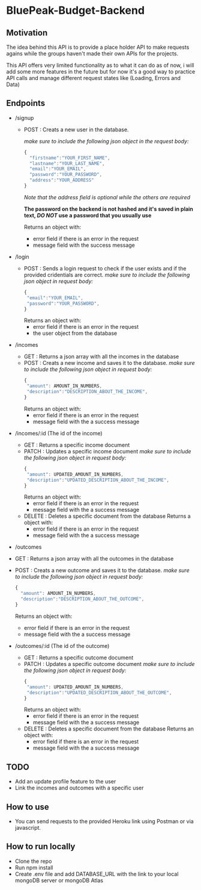 # BluePeak-Budget-Backend

## Motivation

The idea behind this API is to provide a place holder API to make requests agains while the groups haven't made their own APIs for the projects.

This API offers very limited functionality as to what it can do as of now, i will add some more features in the future but for now it's a good way to practice API calls and manage different request states like (Loading, Errors and Data)

## Endpoints

- /signup

  - POST : Creats a new user in the database.

    _make sure to include the following json object in the request body:_

    ```javascript
    {
      "firstname":"YOUR_FIRST_NAME",
      "lastname":"YOUR_LAST_NAME",
      "email":"YOUR_EMAIL",
      "password":"YOUR_PASSWORD",
      "address":"YOUR_ADDRESS"
    }
    ```

    _Note that the address field is optional while the others are required_

    **The password on the backend is not hashed and it's saved in plain text, _DO NOT_ use a password that you usually use**

    Returns an object with:

    - error field if there is an error in the request
    - message field with the success message

- /login
  - POST : Sends a login request to check if the user exists and if the provided cridentials are correct.
    _make sure to include the following json object in request body:_
    ```javascript
    {
     "email":"YOUR_EMAIL",
     "password":"YOUR_PASSWORD",
    }
    ```
    Returns an object with:
    - error field if there is an error in the request
    - the user object from the database
- /incomes
  - GET : Returns a json array with all the incomes in the database
  - POST : Creats a new income and saves it to the database.
    _make sure to include the following json object in request body:_
    ```javascript
    {
     "amount": AMOUNT_IN_NUMBERS,
     "description":"DESCRIPTION_ABOUT_THE_INCOME",
    }
    ```
    Returns an object with:
    - error field if there is an error in the request
    - message field with the a success message
- /incomes/:id (The id of the income)

  - GET : Returns a specific income document
  - PATCH : Updates a specific income document
    _make sure to include the following json object in request body:_
    ```javascript
    {
     "amount": UPDATED_AMOUNT_IN_NUMBERS,
     "description":"UPDATED_DESCRIPTION_ABOUT_THE_INCOME",
    }
    ```
    Returns an object with:
    - error field if there is an error in the request
    - message field with the a success message
  - DELETE : Deletes a specific document from the database
    Returns a object with:
    - error field if there is an error in the request
    - message field with the a success message

- /outcomes
- GET : Returns a json array with all the outcomes in the database
- POST : Creats a new outcome and saves it to the database.
  _make sure to include the following json object in request body:_
  ```javascript
  {
    "amount": AMOUNT_IN_NUMBERS,
    "description":"DESCRIPTION_ABOUT_THE_OUTCOME",
  }
  ```
  Returns an object with:
  - error field if there is an error in the request
  - message field with the a success message
- /outcomes/:id (The id of the outcome)
  - GET : Returns a specific outcome document
  - PATCH : Updates a specific outcome document
    _make sure to include the following json object in request body:_
    ```javascript
    {
     "amount": UPDATED_AMOUNT_IN_NUMBERS,
     "description":"UPDATED_DESCRIPTION_ABOUT_THE_OUTCOME",
    }
    ```
    Returns an object with:
    - error field if there is an error in the request
    - message field with the a success message
  - DELETE : Deletes a specific document from the database
    Returns an object with:
    - error field if there is an error in the request
    - message field with the a success message

## TODO

- Add an update profile feature to the user
- Link the incomes and outcomes with a specific user

## How to use

- You can send requests to the provided Heroku link using Postman or via javascript.

## How to run locally

- Clone the repo
- Run npm install
- Create .env file and add DATABASE_URL with the link to your local mongoDB server or mongoDB Atlas
